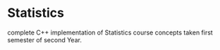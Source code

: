# Statistics
complete C++ implementation of Statistics course concepts taken first semester of second Year.
